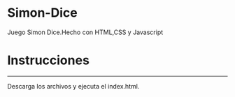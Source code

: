 # Simon-Dice
 Juego Simon Dice.Hecho con HTML,CSS y Javascript

# Instrucciones
--------------------------
Descarga los archivos y ejecuta el index.html.
